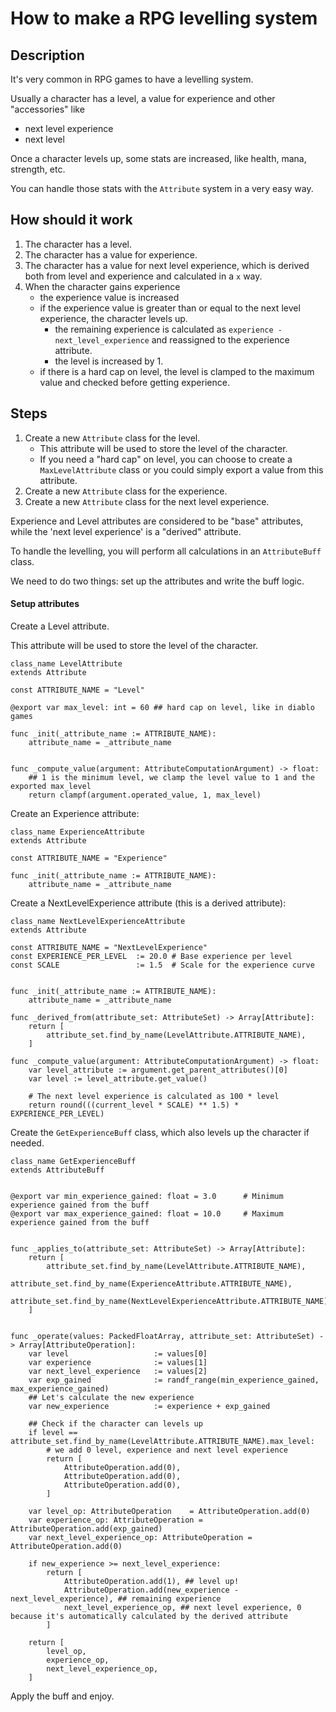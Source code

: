 ﻿How to make a RPG levelling system
========================

## Description

It's very common in RPG games to have a levelling system.

Usually a character has a level, a value for experience and other "accessories" like
- next level experience
- next level

Once a character levels up, some stats are increased, like health, mana, strength, etc.

You can handle those stats with the `Attribute` system in a very easy way.

## How should it work

1. The character has a level.
2. The character has a value for experience.
3. The character has a value for next level experience, which is derived both from level and experience and calculated in a `x` way.
4. When the character gains experience
   - the experience value is increased
   - if the experience value is greater than or equal to the next level experience, the character levels up.
     - the remaining experience is calculated as `experience - next_level_experience` and reassigned to the experience attribute.
     - the level is increased by 1.
   - if there is a hard cap on level, the level is clamped to the maximum value and checked before getting experience.

## Steps

1. Create a new `Attribute` class for the level.
   - This attribute will be used to store the level of the character.
   - If you need a "hard cap" on level, you can choose to create a `MaxLevelAttribute` class or you could simply export a value from this attribute.
2. Create a new `Attribute` class for the experience.
3. Create a new `Attribute` class for the next level experience.

Experience and Level attributes are considered to be "base" attributes, while the 'next level experience' is a "derived" attribute.

To handle the levelling, you will perform all calculations in an `AttributeBuff` class.

We need to do two things: set up the attributes and write the buff logic.

#### Setup attributes

Create a Level attribute.

This attribute will be used to store the level of the character.

```gdscript
class_name LevelAttribute
extends Attribute

const ATTRIBUTE_NAME = "Level"

@export var max_level: int = 60 ## hard cap on level, like in diablo games

func _init(_attribute_name := ATTRIBUTE_NAME):
    attribute_name = _attribute_name
    
    
func _compute_value(argument: AttributeComputationArgument) -> float:
    ## 1 is the minimum level, we clamp the level value to 1 and the exported max_level
    return clampf(argument.operated_value, 1, max_level)
```

Create an Experience attribute:

```gdscript
class_name ExperienceAttribute
extends Attribute

const ATTRIBUTE_NAME = "Experience"

func _init(_attribute_name := ATTRIBUTE_NAME):
    attribute_name = _attribute_name
```

Create a NextLevelExperience attribute (this is a derived attribute):

```gdscript
class_name NextLevelExperienceAttribute
extends Attribute

const ATTRIBUTE_NAME = "NextLevelExperience"
const EXPERIENCE_PER_LEVEL 	:= 20.0 # Base experience per level
const SCALE 				:= 1.5  # Scale for the experience curve


func _init(_attribute_name := ATTRIBUTE_NAME):
    attribute_name = _attribute_name

func _derived_from(attribute_set: AttributeSet) -> Array[Attribute]:
    return [
        attribute_set.find_by_name(LevelAttribute.ATTRIBUTE_NAME),
    ]
    
func _compute_value(argument: AttributeComputationArgument) -> float:
    var level_attribute := argument.get_parent_attributes()[0]
    var level := level_attribute.get_value()
    
    # The next level experience is calculated as 100 * level
    return round(((current_level * SCALE) ** 1.5) * EXPERIENCE_PER_LEVEL)
```

Create the `GetExperienceBuff` class, which also levels up the character if needed.

```gdscript
class_name GetExperienceBuff
extends AttributeBuff


@export var min_experience_gained: float = 3.0      # Minimum experience gained from the buff
@export var max_experience_gained: float = 10.0     # Maximum experience gained from the buff


func _applies_to(attribute_set: AttributeSet) -> Array[Attribute]:
    return [
        attribute_set.find_by_name(LevelAttribute.ATTRIBUTE_NAME),
        attribute_set.find_by_name(ExperienceAttribute.ATTRIBUTE_NAME),
        attribute_set.find_by_name(NextLevelExperienceAttribute.ATTRIBUTE_NAME),
    ]
    
    
func _operate(values: PackedFloatArray, attribute_set: AttributeSet) -> Array[AttributeOperation]:
    var level                   := values[0]
    var experience              := values[1]
    var next_level_experience   := values[2]
    var exp_gained              := randf_range(min_experience_gained, max_experience_gained)
    ## Let's calculate the new experience
    var new_experience          := experience + exp_gained

    ## Check if the character can levels up
    if level == attribute_set.find_by_name(LevelAttribute.ATTRIBUTE_NAME).max_level:
        # we add 0 level, experience and next level experience
        return [
            AttributeOperation.add(0), 
            AttributeOperation.add(0),
            AttributeOperation.add(0),
        ]

    var level_op: AttributeOperation    = AttributeOperation.add(0)
    var experience_op: AttributeOperation = AttributeOperation.add(exp_gained)
    var next_level_experience_op: AttributeOperation = AttributeOperation.add(0)
    
    if new_experience >= next_level_experience:
        return [
            AttributeOperation.add(1), ## level up!
            AttributeOperation.add(new_experience - next_level_experience), ## remaining experience
            next_level_experience_op, ## next level experience, 0 because it's automatically calculated by the derived attribute
        ]

    return [
        level_op, 
        experience_op,
        next_level_experience_op,
    ]
```

Apply the buff and enjoy.